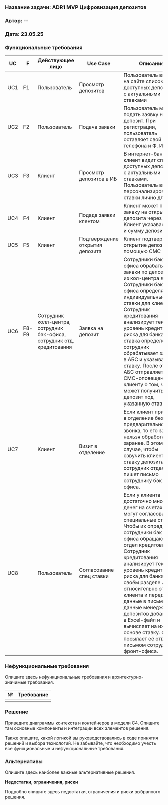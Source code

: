 ﻿### <a name="_b7urdng99y53"></a>**Название задачи: ADR1 MVP Цифровизация депозитов** 
### <a name="_hjk0fkfyohdk"></a>**Автор: --**
### <a name="_uanumrh8zrui"></a>**Дата: 23.05.25**
### <a name="_3bfxc9a45514"></a>**Функциональные требования**

| UC | F  |  Действующее лицо  | Use Case  | Описание  |
|----|----|--------------------|-----------|-----------|
| UC1 | F1 | Пользователь  |  Просмотр депозитов | Пользователь видит на сайте список доступных депозитов с актуальными ставками   |
| UC2 | F2 | Пользователь  |  Подача заявки | Пользователь может подать заявку на депозит. При регистрации, пользователь оставляет свой номер телефона и Ф. И. О.   |
| UC3 | F3 | Клиент  |  Просмотр депозитов в ИБ | В интернет-банке клиент видит список доступных депозитов с актуальными ставками. Пользователь видит персонализированные ставки лично для него   |
| UC4 | F4 | Клиент  |  Подада заявки клентом | Клиент может подать заявку на открытие депозита через ИБ. Клиент указавает счёт и сумму депозита.   |
| UC5 | F5 | Клиент  |  Подтверждение открытия депозита | Клиент подтверждает открытие депозита с помощью СМС   |
| UC6 | F8-F9 | Сотрудник колл-центра, сотрудник бэк-офиса, сотрудник отд. кредитования  |  Заявка на депозит | Сотрудники бэк-офиса обрабатывают заявки по депозитам из кол-центра в АБС. Сотрудники бэк-офиса определяют индивидуальные ставки для клиента. Сотрудник кредитования анализирует текущий уровень кредитного риска для банка. Если ставка определена, то сотрудник обрабатывает заявку в АБС и указывает там ставку. После этого АБС отправляет СМС-оповещение клиенту о том, что он может получить депозит под указанную ставку.  |
| UC7 |  | Клиент  |  Визит в отделение | Если клиент приходит в отделение без предварительного звонка, то его заявку нельзя обработать заранее. В этом случае, чтобы озвучить клиенту ставку депозита, сотрудник отделения пишет письмо сотруднику бэк-офиса.   |
| UC8 |  | Пользователь  |  Согласование спец ставки | Если у клиента достаточно много денег на счетах, ему могут согласовать специальные ставки. Чтобы их определить, сотрудники бэк-офиса обращаются в отдел кредитования. Сотрудник кредитования анализирует текущий уровень кредитного риска для банка в своём разделе АБС относительно этого клиента и передаёт данные в письме. Эти данные менеджер депозитов добавляет в Excel-файл и вычисляет на их основе ставку. Он посылает её ответным письмом сотруднику фронт-офиса.   |



### <a name="_u8xz25hbrgql"></a>**Нефункциональные требования**
Опишите здесь нефункциональные требования и архитектурно-значимые требования.

|**№**|**Требование**|
| :-: | :- |
|||
### <a name="_qmphm5d6rvi3"></a>**Решение**
Приведите диаграммы контекста и контейнеров в модели C4. Опишите там основные компоненты и интеграции всех элементов решения. 

Также опишите, какой логикой вы руководствовались в ходе принятия решений и выбора технологий. Не забывайте, что необходимо учесть все функциональные и нефункциональные требования.
### <a name="_bjrr7veeh80c"></a>**Альтернативы**
Опишите здесь наиболее важные альтернативные решения.

**Недостатки, ограничения, риски**

Подробно опишите здесь недостатки, ограничения и риски выбранного решения.

